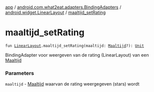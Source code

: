 [app](../../index.md) / [android.com.what2eat.adapters.BindingAdapters](../index.md) / [android.widget.LinearLayout](index.md) / [maaltijd_setRating](./maaltijd_set-rating.md)

# maaltijd_setRating

`fun `[`LinearLayout`](https://developer.android.com/reference/android/widget/LinearLayout.html)`.maaltijd_setRating(maaltijd: `[`Maaltijd`](../../android.com.what2eat.model/-maaltijd/index.md)`?): `[`Unit`](https://kotlinlang.org/api/latest/jvm/stdlib/kotlin/-unit/index.html)

BindingAdapter voor weergeven van de rating (LinearLayout) van een [Maaltijd](../../android.com.what2eat.model/-maaltijd/index.md)

### Parameters

`maaltijd` - [Maaltijd](../../android.com.what2eat.model/-maaltijd/index.md) waarvan de rating weergegeven (stars) wordt
